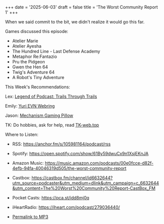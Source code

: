 +++
date = '2025-06-03'
draft = false
title = 'The Worst Community Report 1'
+++

When we said commit to the bit, we didn't realize it would go this far.

Games discussed this episode:

* Atelier Marie
* Atelier Ayesha
* The Hundred Line - Last Defense Academy
* Metaphor Re:Fantazio
* Pru the Pidgeon
* Gwen the Hen 64
* Twig's Adventure 64
* A Robot's Tiny Adventure

This Week's Recommendations:

Lex: [⁠Legend of Podcast: Trails Through Trails⁠](https://trailspod.transistor.fm/)

Emily: [⁠Yuri EVN Webring⁠](https://yurievnring.neocities.org/)

Jason: [⁠Mechanism Gaming Pillow⁠](https://getmechanism.com/products/gaming-pillow)

TK: Do hobbies, ask for help, read [⁠TK-web.top](https://tk-web.top)



Where to Listen:

* RSS: <https://anchor.fm/s/105981164/podcast/rss>

* Spotify: <https://open.spotify.com/show/61By59dwuCx9n1XsjEKnJA>

* Amazon Music:  <https://music.amazon.com/podcasts/00e0fcce-d82f-4efb-94fa-40046319d505/the-worst-community-report>

* Castbox: <https://castbox.fm/channel/id6632644?utm_source=podcaster&utm_medium=dlink&utm_campaign=c_6632644&utm_content=The%20Worst%20Community%20Report-CastBox_FM>

* Pocket Casts: <https://pca.st/idd8mj0q>

* iHeartRadio: https://iheart.com/podcast/279036440/

* [Permalink to MP3](/2025-06-04-communityreport.mp3)
